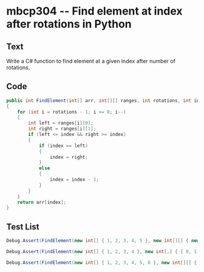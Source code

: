 # mbcp304 -- Find element at index after rotations in Python

## Text

Write a C# function to find element at a given index after number of rotations.

## Code

```csharp
public int FindElement(int[] arr, int[][] ranges, int rotations, int index) 
{ 
    for (int i = rotations - 1; i >= 0; i--) 
    { 
        int left = ranges[i][0]; 
        int right = ranges[i][1]; 
        if (left <= index && right >= index) 
        { 
            if (index == left) 
            { 
                index = right; 
            } 
            else 
            { 
                index = index - 1; 
            } 
        } 
    } 
    return arr[index]; 
}
```

## Test List

```csharp
Debug.Assert(FindElement(new int[] { 1, 2, 3, 4, 5 }, new int[][] { new int[] { 0, 2 }, new int[] { 0, 3 } }, 2, 1) == 3);
```

```csharp
Debug.Assert(FindElement(new int[] { 1, 2, 3, 4 }, new int[,] { { 0, 1 }, { 0, 2 } }, 1, 2) == 3);
```

```csharp
Debug.Assert(FindElement(new int[] { 1, 2, 3, 4, 5, 6 }, new int[][] { new int[] { 0, 1 }, new int[] { 0, 2 } }, 1, 1) == 1);
```
